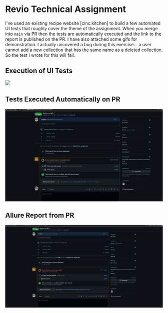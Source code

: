 # Revio Technical Assignment

I've used an existing recipe website [cinc.kitchen] to build a few automated UI tests that roughly cover the theme of the assignment.
When you merge into `main` via PR then the tests are automatically executed and the link to the report is published on the PR. I have also attached some gifs for demonstration. I actually uncovered a bug during this exercise... a user cannot add a new collection that has the same name as a deleted collection. So the test I wrote for this will fail.

## Execution of UI Tests
![](https://github.com/timjden/cinc_assignment/blob/main/gifs/automated_tests.gif)

## Tests Executed Automatically on PR
![](https://github.com/timjden/cinc_assignment/blob/main/gifs/action.gif)

## Allure Report from PR
![](https://github.com/timjden/cinc_assignment/blob/main/gifs/allure_from_pr.gif)
